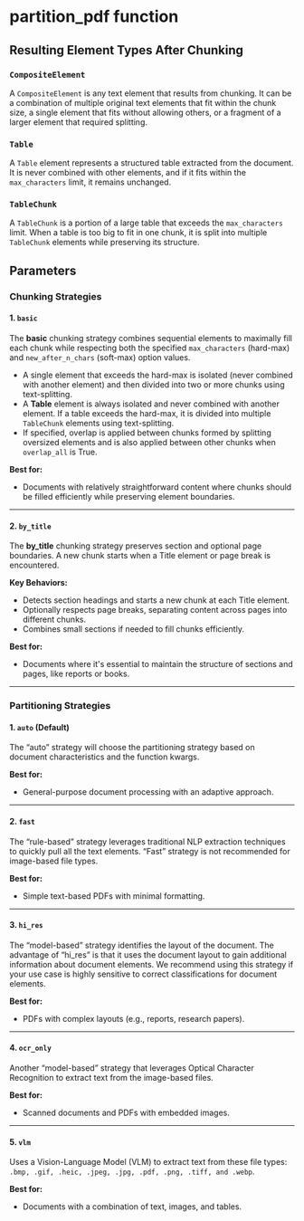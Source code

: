 # partition_pdf function

## Resulting Element Types After Chunking

### `CompositeElement`
A `CompositeElement` is any text element that results from chunking. It can be a combination of multiple original text elements that fit within the chunk size, a single element that fits without allowing others, or a fragment of a larger element that required splitting.

### `Table`
A `Table` element represents a structured table extracted from the document. It is never combined with other elements, and if it fits within the `max_characters` limit, it remains unchanged.

### `TableChunk`
A `TableChunk` is a portion of a large table that exceeds the `max_characters` limit. When a table is too big to fit in one chunk, it is split into multiple `TableChunk` elements while preserving its structure.

## Parameters

### Chunking Strategies

#### 1. `basic`
The **basic** chunking strategy combines sequential elements to maximally fill each chunk while respecting both the specified `max_characters` (hard-max) and `new_after_n_chars` (soft-max) option values.

- A single element that exceeds the hard-max is isolated (never combined with another element) and then divided into two or more chunks using text-splitting.
- A **Table** element is always isolated and never combined with another element. If a table exceeds the hard-max, it is divided into multiple `TableChunk` elements using text-splitting.
- If specified, overlap is applied between chunks formed by splitting oversized elements and is also applied between other chunks when `overlap_all` is True.

**Best for:**
- Documents with relatively straightforward content where chunks should be filled efficiently while preserving element boundaries.

---

#### 2. `by_title`
The **by_title** chunking strategy preserves section and optional page boundaries. A new chunk starts when a Title element or page break is encountered.

**Key Behaviors:**
- Detects section headings and starts a new chunk at each Title element.
- Optionally respects page breaks, separating content across pages into different chunks.
- Combines small sections if needed to fill chunks efficiently.

**Best for:**
- Documents where it's essential to maintain the structure of sections and pages, like reports or books.

---

### Partitioning Strategies

#### 1. `auto` (Default)
The “auto” strategy will choose the partitioning strategy based on document characteristics and the function kwargs.

**Best for:**
- General-purpose document processing with an adaptive approach.

---

#### 2. `fast`
The “rule-based” strategy leverages traditional NLP extraction techniques to quickly pull all the text elements. “Fast” strategy is not recommended for image-based file types.

**Best for:**
- Simple text-based PDFs with minimal formatting.

---

#### 3. `hi_res`
The “model-based” strategy identifies the layout of the document. The advantage of “hi_res” is that it uses the document layout to gain additional information about document elements. We recommend using this strategy if your use case is highly sensitive to correct classifications for document elements.

**Best for:**
- PDFs with complex layouts (e.g., reports, research papers).

---

#### 4. `ocr_only`
Another “model-based” strategy that leverages Optical Character Recognition to extract text from the image-based files.

**Best for:**
- Scanned documents and PDFs with embedded images.

---

#### 5. `vlm`
Uses a Vision-Language Model (VLM) to extract text from these file types: `.bmp, .gif, .heic, .jpeg, .jpg, .pdf, .png, .tiff, and .webp`.

**Best for:**
- Documents with a combination of text, images, and tables.